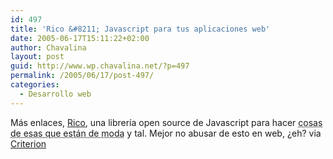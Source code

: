 ```yaml
---
id: 497
title: 'Rico &#8211; Javascript para tus aplicaciones web'
date: 2005-06-17T15:11:22+02:00
author: Chavalina
layout: post
guid: http://www.wp.chavalina.net/?p=497
permalink: /2005/06/17/post-497/
categories:
  - Desarrollo web
---
```

Más enlaces, <a href="http://openrico.org/home.page" target="_blank">Rico</a>, una librería open source de Javascript para hacer <acronym title="AJAX (pino)">cosas de esas que están de moda</acronym> y tal. Mejor no abusar de esto en web, ¿eh? via <a href="http://www.criteriondg.info/wordpress/archives/2005/06/17/rico/" target="_blank">Criterion</a>